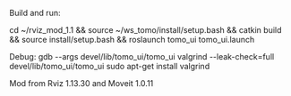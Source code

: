 Build and run:

cd ~/rviz_mod_1.1 && source ~/ws_tomo/install/setup.bash && catkin build && source install/setup.bash && roslaunch tomo_ui tomo_ui.launch

Debug:
gdb --args devel/lib/tomo_ui/tomo_ui
valgrind --leak-check=full devel/lib/tomo_ui/tomo_ui
sudo apt-get install valgrind


Mod from Rviz 1.13.30 and Moveit 1.0.11
